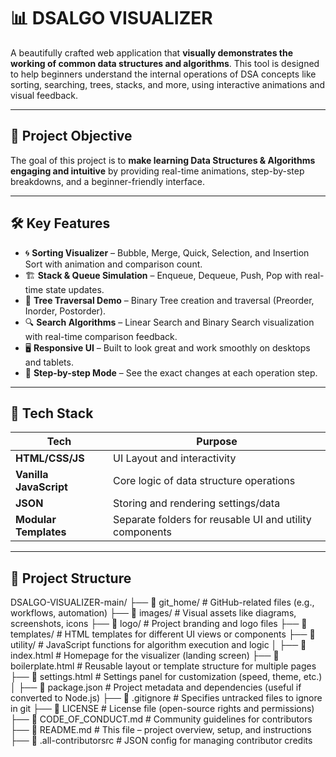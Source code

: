 # 📊 DSALGO VISUALIZER

A beautifully crafted web application that **visually demonstrates the working of common data structures and algorithms**. This tool is designed to help beginners understand the internal operations of DSA concepts like sorting, searching, trees, stacks, and more, using interactive animations and visual feedback.

---

## 🎯 Project Objective

The goal of this project is to **make learning Data Structures & Algorithms engaging and intuitive** by providing real-time animations, step-by-step breakdowns, and a beginner-friendly interface.

---

## 🛠️ Key Features

- 🌀 **Sorting Visualizer** – Bubble, Merge, Quick, Selection, and Insertion Sort with animation and comparison count.
- 🏗️ **Stack & Queue Simulation** – Enqueue, Dequeue, Push, Pop with real-time state updates.
- 🌳 **Tree Traversal Demo** – Binary Tree creation and traversal (Preorder, Inorder, Postorder).
- 🔍 **Search Algorithms** – Linear Search and Binary Search visualization with real-time comparison feedback.
- 🖥️ **Responsive UI** – Built to look great and work smoothly on desktops and tablets.
- 🔁 **Step-by-step Mode** – See the exact changes at each operation step.

---

## 🧰 Tech Stack

| Tech | Purpose |
|------|---------|
| **HTML/CSS/JS** | UI Layout and interactivity |
| **Vanilla JavaScript** | Core logic of data structure operations |
| **JSON** | Storing and rendering settings/data |
| **Modular Templates** | Separate folders for reusable UI and utility components |

---

## 📁 Project Structure
DSALGO-VISUALIZER-main/
├── 📂 git_home/                # GitHub-related files (e.g., workflows, automation)
├── 📂 images/                  # Visual assets like diagrams, screenshots, icons
├── 📂 logo/                    # Project branding and logo files
├── 📂 templates/               # HTML templates for different UI views or components
├── 📂 utility/                 # JavaScript functions for algorithm execution and logic
│
├── 📄 index.html               # Homepage for the visualizer (landing screen)
├── 📄 boilerplate.html         # Reusable layout or template structure for multiple pages
├── 📄 settings.html            # Settings panel for customization (speed, theme, etc.)
│
├── 📄 package.json             # Project metadata and dependencies (useful if converted to Node.js)
├── 📄 .gitignore               # Specifies untracked files to ignore in git
├── 📄 LICENSE                  # License file (open-source rights and permissions)
├── 📄 CODE_OF_CONDUCT.md       # Community guidelines for contributors
├── 📄 README.md                # This file – project overview, setup, and instructions
├── 📄 .all-contributorsrc      # JSON config for managing contributor credits



